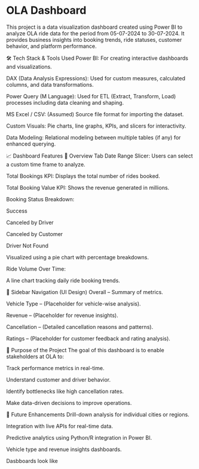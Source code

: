 # OLA Dashboard

This project is a data visualization dashboard created using Power BI to analyze OLA ride data for the period from 05-07-2024 to 30-07-2024. It provides business insights into booking trends, ride statuses, customer behavior, and platform performance.

🛠️ Tech Stack & Tools Used
Power BI: For creating interactive dashboards and visualizations.

DAX (Data Analysis Expressions): Used for custom measures, calculated columns, and data transformations.

Power Query (M Language): Used for ETL (Extract, Transform, Load) processes including data cleaning and shaping.

MS Excel / CSV: (Assumed) Source file format for importing the dataset.

Custom Visuals: Pie charts, line graphs, KPIs, and slicers for interactivity.

Data Modeling: Relational modeling between multiple tables (if any) for enhanced querying.

📈 Dashboard Features
🔹 Overview Tab
Date Range Slicer: Users can select a custom time frame to analyze.

Total Bookings KPI: Displays the total number of rides booked.

Total Booking Value KPI: Shows the revenue generated in millions.

Booking Status Breakdown:

Success

Canceled by Driver

Canceled by Customer

Driver Not Found

Visualized using a pie chart with percentage breakdowns.

Ride Volume Over Time:

A line chart tracking daily ride booking trends.

🔹 Sidebar Navigation (UI Design)
Overall – Summary of metrics.

Vehicle Type – (Placeholder for vehicle-wise analysis).

Revenue – (Placeholder for revenue insights).

Cancellation – (Detailed cancellation reasons and patterns).

Ratings – (Placeholder for customer feedback and rating analysis).

🎯 Purpose of the Project
The goal of this dashboard is to enable stakeholders at OLA to:

Track performance metrics in real-time.

Understand customer and driver behavior.

Identify bottlenecks like high cancellation rates.

Make data-driven decisions to improve operations.

📌 Future Enhancements
Drill-down analysis for individual cities or regions.

Integration with live APIs for real-time data.

Predictive analytics using Python/R integration in Power BI.

Vehicle type and revenue insights dashboards.

Dasbboards look like

